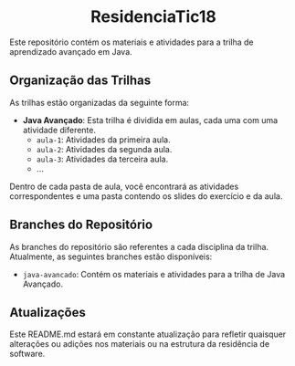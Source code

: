 <h1 align="center">ResidenciaTic18</h1>

Este repositório contém os materiais e atividades para a trilha de aprendizado avançado em Java.

## Organização das Trilhas

As trilhas estão organizadas da seguinte forma:

- **Java Avançado**: Esta trilha é dividida em aulas, cada uma com uma atividade diferente.
  - `aula-1`: Atividades da primeira aula.
  - `aula-2`: Atividades da segunda aula.
  - `aula-3`: Atividades da terceira aula.
  - ...

Dentro de cada pasta de aula, você encontrará as atividades correspondentes e uma pasta contendo os slides do exercício e da aula.

## Branches do Repositório

As branches do repositório são referentes a cada disciplina da trilha. Atualmente, as seguintes branches estão disponíveis:

- `java-avancado`: Contém os materiais e atividades para a trilha de Java Avançado.

## Atualizações

Este README.md estará em constante atualização para refletir quaisquer alterações ou adições nos materiais ou na estrutura da residência de software.